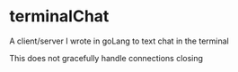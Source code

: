 # terminalChat
A client/server I wrote in goLang to text chat in the terminal

This does not gracefully handle connections closing
